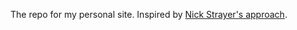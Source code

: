 The repo for my personal site. Inspired by [Nick Strayer's approach](https://github.com/nstrayer/nstrayer.github.io).
